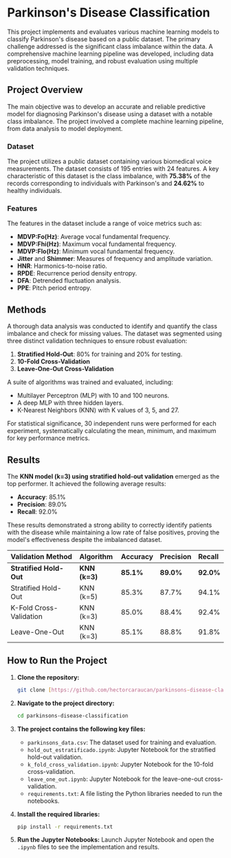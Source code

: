 # Parkinson's Disease Classification

This project implements and evaluates various machine learning models to classify Parkinson's disease based on a public dataset. The primary challenge addressed is the significant class imbalance within the data. A comprehensive machine learning pipeline was developed, including data preprocessing, model training, and robust evaluation using multiple validation techniques.

## Project Overview

The main objective was to develop an accurate and reliable predictive model for diagnosing Parkinson's disease using a dataset with a notable class imbalance. The project involved a complete machine learning pipeline, from data analysis to model deployment.

### Dataset

The project utilizes a public dataset containing various biomedical voice measurements. The dataset consists of 195 entries with 24 features. A key characteristic of this dataset is the class imbalance, with **75.38%** of the records corresponding to individuals with Parkinson's and **24.62%** to healthy individuals.

### Features

The features in the dataset include a range of voice metrics such as:
* **MDVP:Fo(Hz)**: Average vocal fundamental frequency.
* **MDVP:Fhi(Hz)**: Maximum vocal fundamental frequency.
* **MDVP:Flo(Hz)**: Minimum vocal fundamental frequency.
* **Jitter** and **Shimmer**: Measures of frequency and amplitude variation.
* **HNR**: Harmonics-to-noise ratio.
* **RPDE**: Recurrence period density entropy.
* **DFA**: Detrended fluctuation analysis.
* **PPE**: Pitch period entropy.

## Methods

A thorough data analysis was conducted to identify and quantify the class imbalance and check for missing values. The dataset was segmented using three distinct validation techniques to ensure robust evaluation:

1.  **Stratified Hold-Out**: 80% for training and 20% for testing.
2.  **10-Fold Cross-Validation** 
3.  **Leave-One-Out Cross-Validation** 

A suite of algorithms was trained and evaluated, including:
* Multilayer Perceptron (MLP) with 10 and 100 neurons.
* A deep MLP with three hidden layers.
* K-Nearest Neighbors (KNN) with K values of 3, 5, and 27.

For statistical significance, 30 independent runs were performed for each experiment, systematically calculating the mean, minimum, and maximum for key performance metrics.

## Results

The **KNN model (k=3) using stratified hold-out validation** emerged as the top performer. It achieved the following average results:

* **Accuracy**: 85.1% 
* **Precision**: 89.0% 
* **Recall**: 92.0% 

These results demonstrated a strong ability to correctly identify patients with the disease while maintaining a low rate of false positives, proving the model's effectiveness despite the imbalanced dataset.

| Validation Method | Algorithm | Accuracy | Precision | Recall |
| :--- | :--- | :--- | :--- | :--- |
| **Stratified Hold-Out** | **KNN (k=3)** | **85.1%**  | **89.0%**  | **92.0%**  |
| Stratified Hold-Out | KNN (k=5) | 85.3%  | 87.7%  | 94.1%  |
| K-Fold Cross-Validation | KNN (k=3) | 85.0%  | 88.4%  | 92.4%  |
| Leave-One-Out | KNN (k=3) | 85.1%  | 88.8%  | 91.8%  |

## How to Run the Project

1.  **Clone the repository:**
    ```bash
    git clone [https://github.com/hectorcaraucan/parkinsons-disease-classification.git](https://github.com/hectorcaraucan/parkinsons-disease-classification.git)
    ```
2.  **Navigate to the project directory:**
    ```bash
    cd parkinsons-disease-classification
    ```
3.  **The project contains the following key files:**
    * `parkinsons_data.csv`: The dataset used for training and evaluation.
    * `hold_out_estratificado.ipynb`: Jupyter Notebook for the stratified hold-out validation.
    * `k_fold_cross_validation.ipynb`: Jupyter Notebook for the 10-fold cross-validation.
    * `leave_one_out.ipynb`: Jupyter Notebook for the leave-one-out cross-validation.
    * `requirements.txt`: A file listing the Python libraries needed to run the notebooks.

4.  **Install the required libraries:**
    ```bash
    pip install -r requirements.txt
    ```
5.  **Run the Jupyter Notebooks:**
    Launch Jupyter Notebook and open the `.ipynb` files to see the implementation and results.
